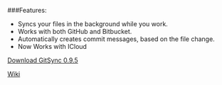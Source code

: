 ###Features:
- Syncs your files in the background while you work. 
- Works with both GitHub and Bitbucket. 
- Automatically creates commit messages, based on the file change.
- Now Works with ICloud 

[Download GitSync 0.9.5](https://github.com/eonist/GitSync/releases/download/0.9.5/GitSync.app.zip) 

[Wiki](https://github.com/eonist/GitSync/wiki/)
